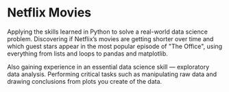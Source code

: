 # Netflix Movies

Applying the skills learned in Python to solve a real-world data science problem. Discovering if Netflix’s movies are getting shorter over time and which guest stars appear in the most popular episode of "The Office", using everything from lists and loops to pandas and matplotlib.

Also gaining experience in an essential data science skill — exploratory data analysis. Performing critical tasks such as manipulating raw data and drawing conclusions from plots you create of the data.
